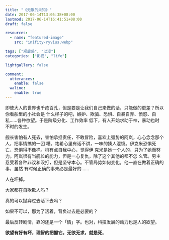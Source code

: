 ```yaml
---
title: "《无限的未知》"
date: 2017-06-14T13:05:38+08:00
lastmod: 2017-06-14T16:41:51+08:00
draft: false

resources:
  - name: "featured-image"
    src: "inifity-ryvius.webp"

tags: ["观后感", "动漫"]
categories: ["影视", "life"]

lightgallery: false

comment:
  utterances:
    enable: false
  waline:
    enable: true
---
```


即使大人的世界也千疮百孔，但是要是让我们自己来做的话，只能做的更差？所以你看船里的小社会是
什么样子的吧，嫉妒、欺骗、恐惧、自暴自弃、愤怒、自私......各种欲望。于是阶级分化、工作效率
低下，有人开始求助于神，暴动也时不时的发生。

舰长害怕有人死去，害怕承担责任，不敢冒险，喜欢上强势的阿岚，心心念念那个人，把事情搞的一团
糟。祐希心里有话不讲，一味的揍人泄愤。伊克米恐惧死亡，恐惧得不像样。梢有点自我中心，觉得伊
克米是她一个人的，只为了她而努力。阿岚很有当舰长的能力，但是一心复仇，除了这个其他的都不怎
么管。男主忍受着各种非议和殴打，但是坚守本心。不管局势如何变化，他一直在做着正确的事，虽然
有时候正确的事未必是最好的......

人在坏掉。

大家都在自欺欺人吗？

真的可以抛弃过去活下去吗？

如果不可以，那为了活着，背负过去是必要的？

最后反转剧情，靠的还是一个「情」字。也对，科技发展的动力也是人的欲望。

**欲望有好有坏，理智的把握它。无欲无求，就是死**。
